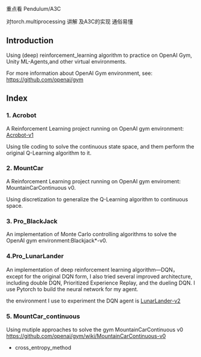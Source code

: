 重点看 Pendulum/A3C 

对torch.multiprocessing 讲解 及A3C的实现 通俗易懂

## Introduction

Using (deep) reinforcement_learning algorithm to practice on OpenAI Gym, Unity ML-Agents,and other virtual environments. 

For more information about OpenAI Gym environment, see: <https://github.com/openai/gym>

## Index

### 1. Acrobot

A Reinforcement Learning project running on OpenAI gym environment: [Acrobot-v1 ](https://gym.openai.com/envs/Acrobot-v1)

Using tile coding to solve the  continuous state space, and them perform the original Q-Learning algorithm to it.

### 2. MountCar

A Reinforcement Learning project running on OpenAI gym enviroment: MountainCarContinuous v0.  

Using discretization to generalize the Q-Learning algorithm to continuous space. 

### 3. Pro_BlackJack

An implementation of  Monte Carlo controlling algorithms  to solve the  OpenAI gym environment:Blackjack*-v0. 

### 4.Pro_LunarLander

An implementation of deep reinforcement learning algorithm—DQN， except for the original DQN form, I also tried several improved architecture, including double DQN,  Prioritized Experience Replay, and the dueling DQN. I use Pytorch to  build the neural network for my agent.

the environment I use to experiment  the DQN agent is [LunarLander-v2](https://gym.openai.com/envs/LunarLander-v2)

### 5. MountCar_continuous

Using mutiple approaches to solve the gym  MountainCarContinuous v0 <https://github.com/openai/gym/wiki/MountainCarContinuous-v0>

* cross_entropy_method 
